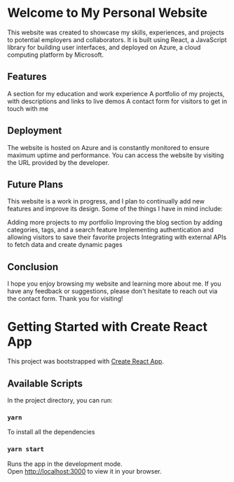 # Welcome to My Personal Website

This website was created to showcase my skills, experiences, and projects to potential employers and collaborators. It is built using React, a JavaScript library for building user interfaces, and deployed on Azure, a cloud computing platform by Microsoft.

## Features

A section for my education and work experience
A portfolio of my projects, with descriptions and links to live demos
A contact form for visitors to get in touch with me

## Deployment

The website is hosted on Azure and is constantly monitored to ensure maximum uptime and performance. You can access the website by visiting the URL provided by the developer.

## Future Plans

This website is a work in progress, and I plan to continually add new features and improve its design. Some of the things I have in mind include:

Adding more projects to my portfolio
Improving the blog section by adding categories, tags, and a search feature
Implementing authentication and allowing visitors to save their favorite projects
Integrating with external APIs to fetch data and create dynamic pages

## Conclusion

I hope you enjoy browsing my website and learning more about me. If you have any feedback or suggestions, please don't hesitate to reach out via the contact form. Thank you for visiting!

# Getting Started with Create React App

This project was bootstrapped with [Create React App](https://github.com/facebook/create-react-app).

## Available Scripts

In the project directory, you can run:

### `yarn`

To install all the dependencies

### `yarn start`

Runs the app in the development mode.\
Open [http://localhost:3000](http://localhost:3000) to view it in your browser.

